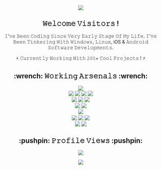 <p align=center>
  <img src="https://github-profile-trophy.vercel.app/?username=kitoborcom&theme=onedark"/>
</p>

<h2 align="center">𝚆𝚎𝚕𝚌𝚘𝚖𝚎 𝚅𝚒𝚜𝚒𝚝𝚘𝚛𝚜 !</h2>

<p align=center>
  𝙸'𝚟𝚎 𝙱𝚎𝚎𝚗 𝙲𝚘𝚍𝚒𝚗𝚐 𝚂𝚒𝚗𝚌𝚎 𝚅𝚎𝚛𝚢 𝙴𝚊𝚛𝚕𝚢 𝚂𝚝𝚊𝚐𝚎 𝙾𝚏 𝙼𝚢 𝙻𝚒𝚏𝚎. 𝙸'𝚟𝚎 𝙱𝚎𝚎𝚗 𝚃𝚒𝚗𝚔𝚎𝚛𝚒𝚗𝚐 𝚆𝚒𝚝𝚑 𝚆𝚒𝚗𝚍𝚘𝚠𝚜, 𝙻𝚒𝚗𝚞𝚡, iOS & 𝙰𝚗𝚍𝚛𝚘𝚒𝚍 𝚂𝚘𝚏𝚝𝚠𝚊𝚛𝚎 𝙳𝚎𝚟𝚎𝚕𝚘𝚙𝚖𝚎𝚗𝚝𝚜.
</p>

<p align=center>
  ⚡ 𝙲𝚞𝚛𝚛𝚎𝚗𝚝𝚕𝚢 𝚆𝚘𝚛𝚔𝚒𝚗𝚐 𝚆𝚒𝚝𝚑 𝟸𝟶𝟶+ 𝙲𝚘𝚘𝚕 𝙿𝚛𝚘𝚓𝚎𝚌𝚝𝚜 ! ⚡
</p>

<h2 align="center">:wrench: 𝚆𝚘𝚛𝚔𝚒𝚗𝚐 𝙰𝚛𝚜𝚎𝚗𝚊𝚕𝚜 :wrench:</h2>

<p align=center>
  <img src="https://img.shields.io/badge/-Python-3776AB?style=for-the-badge&logo=python&logoColor=white"> <br>
  <img src="https://img.shields.io/badge/-HTML5-E34F26?style=for-the-badge&logo=html5&logoColor=white">
  <img src="https://img.shields.io/badge/-CSS3-1572B6?style=for-the-badge&logo=css3&logoColor=white">
  <img src="https://img.shields.io/badge/-Bootstrap-563D7C?style=for-the-badge&logo=bootstrap&logoColor=white">
  <img src="https://img.shields.io/badge/-JavaScript-black?style=for-the-badge&logo=javascript&logoColor=eed718"> <br>
  <img src="https://img.shields.io/badge/-Linux-black?style=for-the-badge&logo=Linux&logoColor=white">
  <img src="https://img.shields.io/badge/-Windows-0078D6?style=for-the-badge&logo=Windows">
  <img src="https://img.shields.io/badge/-Android-black?style=for-the-badge&logo=android"> <br>
  <img src="https://img.shields.io/badge/-SQLite-003B57?style=for-the-badge&logo=SQLite&logoColor=white">
  <img src="https://img.shields.io/badge/-MariaDB-003545?style=for-the-badge&logo=MariaDB"> <br>
  <img src="https://img.shields.io/badge/-Git-F05032?style=for-the-badge&logo=Git&logoColor=white">
  <imgs rc="https://img.shields.io/badge/-Terminal-black?style=for-the-badge&logo=GNU%20Bash&logoColor=white"> <br>
  <img src="https://img.shields.io/badge/-Travis%20CI-dfd896?style=for-the-badge&logo=Travis%20CI&logoColor=92232c">
  <img src="https://img.shields.io/badge/-CircleCI-343434?style=for-the-badge&logo=CircleCI">
  <img src="https://img.shields.io/badge/-Drone%20CI-212121?style=for-the-badge&logo=Drone"> <br>
  <img src="https://img.shields.io/badge/-Jekyll-CC0000?style=for-the-badge&logo=Jekyll&logoColor=white">
  <img src="https://img.shields.io/badge/-Markdown-000000?style=for-the-badge&logo=Markdown"> <br>
</p>

<h2 align="center">:pushpin: 𝙿𝚛𝚘𝚏𝚒𝚕𝚎 𝚅𝚒𝚎𝚠𝚜 :pushpin:</h2>

<p align=center>
  <img src="https://profile-counter.glitch.me/kitoborcom/count.svg">
</p>

<p align=center>
  <img src="https://metrics.lecoq.io/kitoborcom?template=classic">
</p>
